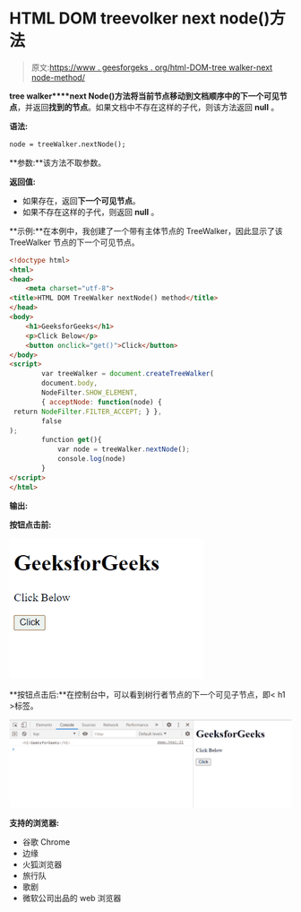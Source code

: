 # HTML DOM treevolker next node()方法

> 原文:[https://www . geesforgeks . org/html-DOM-tree walker-next node-method/](https://www.geeksforgeeks.org/html-dom-treewalker-nextnode-method/)

**tree walker****next Node()**方法将当前节点移动到文档顺序中的**下一个可见节点**，并返回**找到的节点**。如果文档中不存在这样的子代，则该方法返回 **null** 。

**语法:**

```html
node = treeWalker.nextNode();
```

**参数:**该方法不取参数。

**返回值:**

*   如果存在，返回**下一个可见节点**。
*   如果不存在这样的子代，则返回 **null** 。

**示例:**在本例中，我创建了一个带有主体节点的 TreeWalker，因此显示了该 TreeWalker 节点的下一个可见节点。

```html
<!doctype html>
<html>
<head>
    <meta charset="utf-8">
<title>HTML DOM TreeWalker nextNode() method</title>    
</head>
<body>
    <h1>GeeksforGeeks</h1>
    <p>Click Below</p>
    <button onclick="get()">Click</button>
</body>
<script>
        var treeWalker = document.createTreeWalker(
        document.body,
        NodeFilter.SHOW_ELEMENT,
        { acceptNode: function(node) {
 return NodeFilter.FILTER_ACCEPT; } },
        false
);
        function get(){
            var node = treeWalker.nextNode();
            console.log(node) 
        }
</script>
</html>
```

**输出:**

**按钮点击前:**

![](img/eb973973982016f69868389566de333c.png)

**按钮点击后:**在控制台中，可以看到树行者节点的下一个可见子节点，即< h1 >标签。

![](img/d2fbb3065674d6af98c73decdfdb5fac.png)

**支持的浏览器:**

*   谷歌 Chrome
*   边缘
*   火狐浏览器
*   旅行队
*   歌剧
*   微软公司出品的 web 浏览器